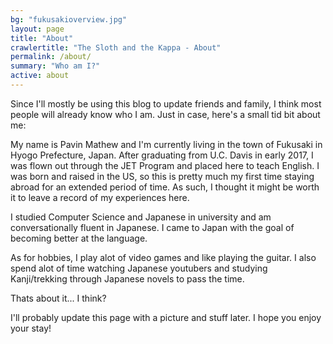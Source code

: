 ```yaml
---
bg: "fukusakioverview.jpg"
layout: page
title: "About"
crawlertitle: "The Sloth and the Kappa - About"
permalink: /about/
summary: "Who am I?"
active: about
---
```


Since I'll mostly be using this blog to update friends and family, I think most people will already know who I am. Just in case, here's a small tid bit about me:

My name is Pavin Mathew and I'm currently living in the town of Fukusaki in Hyogo Prefecture, Japan. After graduating from U.C. Davis in early 2017, I was flown out through the JET Program and placed here to teach English. I was born and raised in the US, so this is pretty much my first time staying abroad for an extended period of time. As such, I thought it might be worth it to leave a record of my experiences here.

I studied Computer Science and Japanese in university and am conversationally fluent in Japanese. I came to Japan with the goal of becoming better at the language.

As for hobbies, I play alot of video games and like playing the guitar. I also spend alot of time watching Japanese youtubers and studying Kanji/trekking through Japanese novels to pass the time.

Thats about it... I think?

I'll probably update this page with a picture and stuff later.
I hope you enjoy your stay!